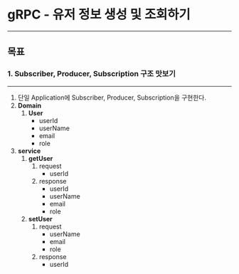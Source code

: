 # gRPC - 유저 정보 생성 및 조회하기
-- --
## 목표

### 1. Subscriber, Producer, Subscription 구조 맛보기

-- -- 

1. 단일 Application에 Subscriber, Producer, Subscription을 구현한다.
2. **Domain**
   1. **User**
        * userId
        * userName
        * email
        * role
3. **service**
    1. **getUser**
        1. request
            * userId
        2. response
            * userId
            * userName
            * email
            * role
    2. **setUser**
       1. request
            * userName
            * email
            * role
        2. response
            * userId